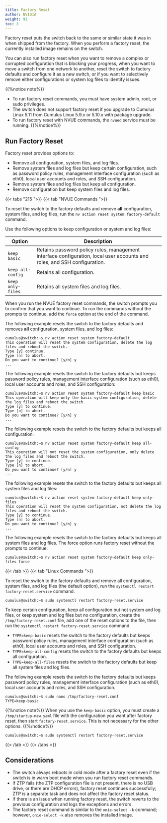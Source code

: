 ```yaml
---
title: Factory Reset
author: NVIDIA
weight: 92
toc: 3
---
```

Factory reset puts the switch back to the same or similar state it was in when shipped from the factory. When you perform a factory reset, the currently installed image remains on the switch.

You can also run factory reset when you want to remove a complex or corrupted configuration that is blocking your progress, when you want to move a switch from one network to another, reset the switch to factory defaults and configure it as a new switch, or if you want to selectively remove either configurations or system log files to identify issues.

{{%notice note%}}
- To run factory reset commands, you must have system admin, root, or sudo privileges.
- The switch does not support factory reset if you upgrade to Cumulus Linux 5.11 from Cumulus Linux 5.9.x or 5.10.x with package upgrade.
- To run factory reset with NVUE commands, the `nvued` service must be running.
{{%/notice%}}

## Run Factory Reset

Factory reset provides options to:
- Remove all configuration, system files, and log files.
- Remove system files and log files but keep certain configuration, such as password policy rules, management interface configuration (such as eth0), local user accounts and roles, and SSH configuration.
- Remove system files and log files but keep all configuration.
- Remove configuration but keep system files and log files.

{{< tabs "215 ">}}
{{< tab "NVUE Commands ">}}

To reset the switch to the factory defaults and remove **all** configuration, system files, and log files, run the `nv action reset system factory-default` command.

Use the following options to keep configuration or system and log files:

| Option | Description|
| ------ | ---------- |
| `keep basic` | Retains password policy rules, management interface configuration, local user accounts and roles, and SSH configuration.|
| `keep all-config` | Retains all configuration. |
| `keep only-files` | Retains all system files and log files. |

When you run the NVUE factory reset commands, the switch prompts you to confirm that you want to continue. To run the commands without the prompts to continue, add the `force` option at the end of the command.

The following example resets the switch to the factory defaults and removes **all** configuration, system files, and log files:

```
cumulus@switch:~$ nv action reset system factory-default
This operation will reset the system configuration, delete the log files and reboot the switch.
Type [y] continue. 
Type [n] to abort. 
Do you want to continue? [y/n] y
...
```

The following example resets the switch to the factory defaults but keeps password policy rules, management interface configuration (such as eth0), local user accounts and roles, and SSH configuration:

```
cumulus@switch:~$ nv action reset system factory-default keep basic
This operation will keep only the basic system configuration, delete the log files and reboot the switch.
Type [y] to continue. 
Type [n] to abort. 
Do you want to continue? [y/n] y
... 
```

The following example resets the switch to the factory defaults but keeps all configuration:

```
cumulus@switch:~$ nv action reset system factory-default keep all-config
This operation will not reset the system configuration, only delete the log files and reboot the switch.
Type [y] to continue.
Type [n] to abort.
Do you want to continue? [y/n] y 
...
```

The following example resets the switch to the factory defaults but keeps all system files and log files:

```
cumulus@switch:~$ nv action reset system factory-default keep only-files
This operation will reset the system configuration, not delete the log files and reboot the switch.
Type [y] to continue. 
Type [n] to abort. 
Do you want to continue? [y/n] y 
...
```

The following example resets the switch to the factory defaults but keeps all system files and log files. The force option runs factory reset without the prompts to continue:

```
cumulus@switch:~$ nv action reset system factory-default keep only-files force 
```

{{< /tab >}}
{{< tab "Linux Commands ">}}

To reset the switch to the factory defaults and remove all configuration, system files, and log files (the default option), run the `systemctl restart factory-reset.service` command.

```
cumulus@switch:~$ sudo systemctl restart factory-reset.service
```

To keep certain configuration, keep all configuration but not system and log files, or keep system and log files but no configuration, create the `/tmp/factory-reset.conf` file, add one of the reset options to the file, then run the `systemctl restart factory-reset.service` command.
- `TYPE=keep-basic` resets the switch to the factory defaults but keeps password policy rules, management interface configuration (such as eth0), local user accounts and roles, and SSH configuration.
- `TYPE=keep-all-config` resets the switch to the factory defaults but keeps all configuration.
- `TYPE=keep-all-files` resets the switch to the factory defaults but keep all system files and log files.

The following example resets the switch to the factory defaults but keeps password policy rules, management interface configuration (such as eth0), local user accounts and roles, and SSH configuration.

```
cumulus@switch:~$ sudo nano /tmp/factory-reset.conf
TYPE=keep-basic
```

{{%notice note%}}
When you use the `keep-basic` option, you must create a `/tmp/startup-new.yaml` file with the configuration you want after factory reset, then start `factory-reset.service`. This is not necessary for the other options.
{{%/notice%}}

```
cumulus@switch:~$ sudo systemctl restart factory-reset.service
```

{{< /tab >}}
{{< /tabs >}}

## Considerations

- The switch always reboots in cold mode after a factory reset even if the switch is in warm boot mode when you run factory reset commands.
- If ZTP fails (the ZTP configuration file is not present, there is no USB drive, or there are DHCP errors), factory reset continues successfully; ZTP is a separate task and does not affect the factory reset status.
- If there is an issue when running factory reset, the switch reverts to the previous configuration and logs the exceptions and errors.
- The factory reset command is similar to the `onie-select -k` command; however, `onie-select -k` also removes the installed image.  

